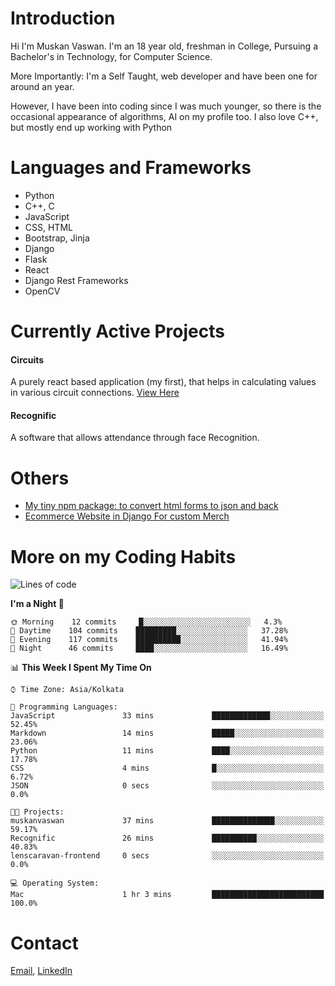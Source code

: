 <!-- - I’m currently working on:
&nbsp;&nbsp;&nbsp;&nbsp;&nbsp;&nbsp; *Circuits*[https://muskanvaswan.github.io/circuits] which, as the name suggests,  is a calculator for solving circuits with ease. This is my first React project
#### I’m currently learning : 
&nbsp;&nbsp;&nbsp;&nbsp;&nbsp;&nbsp; React.js
#### Ask me about:
&nbsp;&nbsp;&nbsp;&nbsp;&nbsp;&nbsp; Anything
#### How to reach me:
&nbsp;&nbsp;&nbsp;&nbsp;&nbsp;&nbsp; Email[mailto:muskanvaswan@gmail.com] LinkedIn[https://www.linkedin.com/in/muskan-vaswan?lipi=urn%3Ali%3Apage%3Ad_flagship3_profile_view_base_contact_details%3B%2FQpdlv5fQ12Ru4DkW2TysA%3D%3D]
#### Pronouns:
&nbsp;&nbsp;&nbsp;&nbsp;&nbsp;&nbsp; Her -->

# Introduction
Hi I'm Muskan Vaswan.
I'm an 18 year old,
freshman in College,
Pursuing a Bachelor's in Technology, for Computer Science.

More Importantly: I'm a Self Taught, web developer and have been one for around an year.

However, I have been into coding since I was much younger, so there is the occasional appearance of algorithms, AI on my profile too. I also love C++, but mostly end up working with Python


# Languages and Frameworks

- Python
- C++, C
- JavaScript
- CSS, HTML 
- Bootstrap, Jinja
- Django
- Flask
- React 
- Django Rest Frameworks
- OpenCV

# Currently Active Projects

#### Circuits
A purely react based application (my first), that helps in calculating values in various circuit connections.
[View Here](https://muskanvaswan.github.io/circuits')

#### Recognific
A software that allows attendance through face Recognition.

# Others
- [My tiny npm package: to convert html forms to json and back](https://www.npmjs.com/package/forms-dynamically)
- [Ecommerce Website in Django For custom Merch](https://merch-commerce.herokuapp.com/)

# More on my Coding Habits

<!--START_SECTION:waka-->
![Lines of code](https://img.shields.io/badge/From%20Hello%20World%20I%27ve%20Written-174220%20lines%20of%20code-blue)

**I'm a Night 🦉** 

```text
🌞 Morning    12 commits     █░░░░░░░░░░░░░░░░░░░░░░░░   4.3% 
🌆 Daytime    104 commits    █████████░░░░░░░░░░░░░░░░   37.28% 
🌃 Evening    117 commits    ██████████░░░░░░░░░░░░░░░   41.94% 
🌙 Night      46 commits     ████░░░░░░░░░░░░░░░░░░░░░   16.49%

```


📊 **This Week I Spent My Time On** 

```text
⌚︎ Time Zone: Asia/Kolkata

💬 Programming Languages: 
JavaScript               33 mins             █████████████░░░░░░░░░░░░   52.45% 
Markdown                 14 mins             █████░░░░░░░░░░░░░░░░░░░░   23.06% 
Python                   11 mins             ████░░░░░░░░░░░░░░░░░░░░░   17.78% 
CSS                      4 mins              █░░░░░░░░░░░░░░░░░░░░░░░░   6.72% 
JSON                     0 secs              ░░░░░░░░░░░░░░░░░░░░░░░░░   0.0%

🐱‍💻 Projects: 
muskanvaswan             37 mins             ██████████████░░░░░░░░░░░   59.17% 
Recognific               26 mins             ██████████░░░░░░░░░░░░░░░   40.83% 
lenscaravan-frontend     0 secs              ░░░░░░░░░░░░░░░░░░░░░░░░░   0.0%

💻 Operating System: 
Mac                      1 hr 3 mins         █████████████████████████   100.0%

```


<!--END_SECTION:waka-->

# Contact

[Email](mailto:muskanvaswan@gmail.com), [LinkedIn](https://www.linkedin.com/in/muskan-vaswan?lipi=urn%3Ali%3Apage%3Ad_flagship3_profile_view_base_contact_details%3B%2FQpdlv5fQ12Ru4DkW2TysA%3D%3D)




